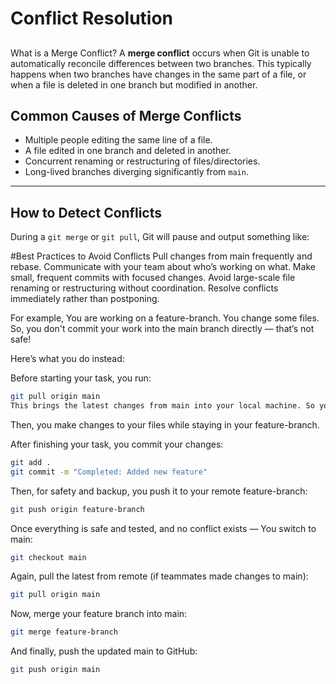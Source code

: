 # Conflict Resolution

## 
What is a Merge Conflict?
A **merge conflict** occurs when Git is unable to automatically 
reconcile differences between two branches. This typically happens 
when two branches have changes in the same part of a file, 
or when a file is deleted in one branch but modified in another.

## Common Causes of Merge Conflicts

- Multiple people editing the same line of a file.
- A file edited in one branch and deleted in another.
- Concurrent renaming or restructuring of files/directories.
- Long-lived branches diverging significantly from `main`.

---

## How to Detect Conflicts

During a `git merge` or `git pull`, Git will pause and output something like:

#Best Practices to Avoid Conflicts
Pull changes from main frequently and rebase.
Communicate with your team about who’s working on what.
Make small, frequent commits with focused changes.
Avoid large-scale file renaming or restructuring without coordination.
Resolve conflicts immediately rather than postponing.


For example,
You are working on a feature-branch. You change some files. So, you don't commit your work into the main branch directly — that’s not safe!

Here’s what you do instead:

Before starting your task, you run:

```bash
git pull origin main
This brings the latest changes from main into your local machine. So your feature branch stays up to date.
```
Then, you make changes to your files while staying in your feature-branch.

After finishing your task, you commit your changes:
```bash
git add .
git commit -m "Completed: Added new feature"
```
Then, for safety and backup, you push it to your remote feature-branch:

```bash
git push origin feature-branch
```
Once everything is safe and tested, and no conflict exists —
You switch to main:

```bash
git checkout main
```
Again, pull the latest from remote (if teammates made changes to main):
```bash
git pull origin main
```
Now, merge your feature branch into main:
```bash
git merge feature-branch
````
And finally, push the updated main to GitHub:
```bash
git push origin main
````